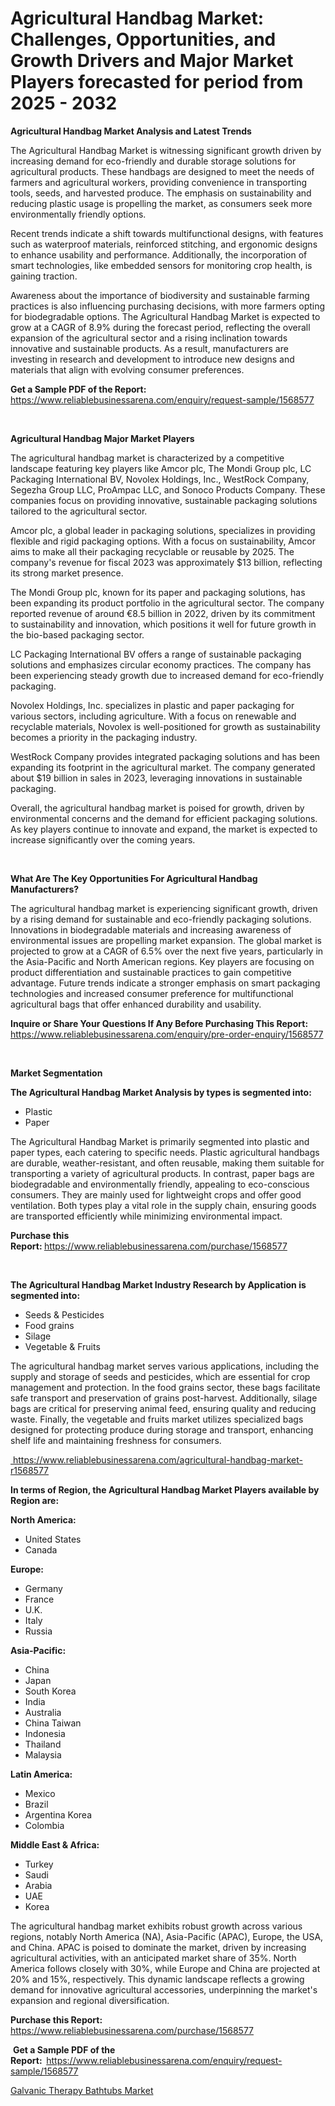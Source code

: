 <p><h1>Agricultural Handbag Market: Challenges, Opportunities, and Growth Drivers and Major Market Players forecasted for period from 2025 - 2032</h1></p><p><strong>Agricultural Handbag Market Analysis and Latest Trends</strong></p>
<p><p>The Agricultural Handbag Market is witnessing significant growth driven by increasing demand for eco-friendly and durable storage solutions for agricultural products. These handbags are designed to meet the needs of farmers and agricultural workers, providing convenience in transporting tools, seeds, and harvested produce. The emphasis on sustainability and reducing plastic usage is propelling the market, as consumers seek more environmentally friendly options.</p><p>Recent trends indicate a shift towards multifunctional designs, with features such as waterproof materials, reinforced stitching, and ergonomic designs to enhance usability and performance. Additionally, the incorporation of smart technologies, like embedded sensors for monitoring crop health, is gaining traction.</p><p>Awareness about the importance of biodiversity and sustainable farming practices is also influencing purchasing decisions, with more farmers opting for biodegradable options. The Agricultural Handbag Market is expected to grow at a CAGR of 8.9% during the forecast period, reflecting the overall expansion of the agricultural sector and a rising inclination towards innovative and sustainable products. As a result, manufacturers are investing in research and development to introduce new designs and materials that align with evolving consumer preferences.</p></p>
<p><strong>Get a Sample PDF of the Report:&nbsp;</strong> <a href="https://www.reliablebusinessarena.com/enquiry/request-sample/1568577?utm_campaign=2112&utm_medium=2&utm_source=Github&utm_content=ia&utm_term=25032025&utm_id=agricultural-handbag">https://www.reliablebusinessarena.com/enquiry/request-sample/1568577</a></p>
<p>&nbsp;</p>
<p><strong>Agricultural Handbag Major Market Players</strong></p>
<p><p>The agricultural handbag market is characterized by a competitive landscape featuring key players like Amcor plc, The Mondi Group plc, LC Packaging International BV, Novolex Holdings, Inc., WestRock Company, Segezha Group LLC, ProAmpac LLC, and Sonoco Products Company. These companies focus on providing innovative, sustainable packaging solutions tailored to the agricultural sector.</p><p>Amcor plc, a global leader in packaging solutions, specializes in providing flexible and rigid packaging options. With a focus on sustainability, Amcor aims to make all their packaging recyclable or reusable by 2025. The company's revenue for fiscal 2023 was approximately $13 billion, reflecting its strong market presence.</p><p>The Mondi Group plc, known for its paper and packaging solutions, has been expanding its product portfolio in the agricultural sector. The company reported revenue of around €8.5 billion in 2022, driven by its commitment to sustainability and innovation, which positions it well for future growth in the bio-based packaging sector.</p><p>LC Packaging International BV offers a range of sustainable packaging solutions and emphasizes circular economy practices. The company has been experiencing steady growth due to increased demand for eco-friendly packaging. </p><p>Novolex Holdings, Inc. specializes in plastic and paper packaging for various sectors, including agriculture. With a focus on renewable and recyclable materials, Novolex is well-positioned for growth as sustainability becomes a priority in the packaging industry.</p><p>WestRock Company provides integrated packaging solutions and has been expanding its footprint in the agricultural market. The company generated about $19 billion in sales in 2023, leveraging innovations in sustainable packaging.</p><p>Overall, the agricultural handbag market is poised for growth, driven by environmental concerns and the demand for efficient packaging solutions. As key players continue to innovate and expand, the market is expected to increase significantly over the coming years.</p></p>
<p>&nbsp;</p>
<p><strong>What Are The Key Opportunities For Agricultural Handbag Manufacturers?</strong></p>
<p><p>The agricultural handbag market is experiencing significant growth, driven by a rising demand for sustainable and eco-friendly packaging solutions. Innovations in biodegradable materials and increasing awareness of environmental issues are propelling market expansion. The global market is projected to grow at a CAGR of 6.5% over the next five years, particularly in the Asia-Pacific and North American regions. Key players are focusing on product differentiation and sustainable practices to gain competitive advantage. Future trends indicate a stronger emphasis on smart packaging technologies and increased consumer preference for multifunctional agricultural bags that offer enhanced durability and usability.</p></p>
<p><strong>Inquire or Share Your Questions If Any Before Purchasing This Report:</strong> <a href="https://www.reliablebusinessarena.com/enquiry/pre-order-enquiry/1568577?utm_campaign=2112&utm_medium=2&utm_source=Github&utm_content=ia&utm_term=25032025&utm_id=agricultural-handbag">https://www.reliablebusinessarena.com/enquiry/pre-order-enquiry/1568577</a></p>
<p>&nbsp;</p>
<p><strong>Market Segmentation</strong></p>
<p><strong>The Agricultural Handbag Market Analysis by types is segmented into:</strong></p>
<p><ul><li>Plastic</li><li>Paper</li></ul></p>
<p><p>The Agricultural Handbag Market is primarily segmented into plastic and paper types, each catering to specific needs. Plastic agricultural handbags are durable, weather-resistant, and often reusable, making them suitable for transporting a variety of agricultural products. In contrast, paper bags are biodegradable and environmentally friendly, appealing to eco-conscious consumers. They are mainly used for lightweight crops and offer good ventilation. Both types play a vital role in the supply chain, ensuring goods are transported efficiently while minimizing environmental impact.</p></p>
<p><strong>Purchase this Report:&nbsp;</strong><a href="https://www.reliablebusinessarena.com/purchase/1568577?utm_campaign=2112&utm_medium=2&utm_source=Github&utm_content=ia&utm_term=25032025&utm_id=agricultural-handbag">https://www.reliablebusinessarena.com/purchase/1568577</a></p>
<p>&nbsp;</p>
<p><strong>The Agricultural Handbag Market Industry Research by Application is segmented into:</strong></p>
<p><ul><li>Seeds & Pesticides</li><li>Food grains</li><li>Silage</li><li>Vegetable & Fruits</li></ul></p>
<p><p>The agricultural handbag market serves various applications, including the supply and storage of seeds and pesticides, which are essential for crop management and protection. In the food grains sector, these bags facilitate safe transport and preservation of grains post-harvest. Additionally, silage bags are critical for preserving animal feed, ensuring quality and reducing waste. Finally, the vegetable and fruits market utilizes specialized bags designed for protecting produce during storage and transport, enhancing shelf life and maintaining freshness for consumers.</p></p>
<p><a href="https://www.reliablebusinessarena.com/agricultural-handbag-market-r1568577?utm_campaign=2112&utm_medium=2&utm_source=Github&utm_content=ia&utm_term=25032025&utm_id=agricultural-handbag">&nbsp;https://www.reliablebusinessarena.com/agricultural-handbag-market-r1568577</a></p>
<p><strong>In terms of Region, the Agricultural Handbag Market Players available by Region are:</strong></p>
<p>
    <p> <strong> North America: </strong>
        <ul>
            <li>United States</li>
            <li>Canada</li>
        </ul>
        </p> 
    <p> <strong> Europe: </strong>
        <ul>
            <li>Germany</li>
            <li>France</li>
            <li>U.K.</li>
            <li>Italy</li>
            <li>Russia</li>
        </ul>
        </p> 
    <p> <strong> Asia-Pacific: </strong>
        <ul>
            <li>China</li>
            <li>Japan</li>
            <li>South Korea</li>
            <li>India</li>
            <li>Australia</li>
            <li>China Taiwan</li>
            <li>Indonesia</li>
            <li>Thailand</li>
            <li>Malaysia</li>
        </ul>
        </p> 
    <p> <strong> Latin America: </strong>
        <ul>
            <li>Mexico</li>
            <li>Brazil</li>
            <li>Argentina Korea</li>
            <li>Colombia</li>
        </ul>
        </p> 
    <p> <strong> Middle East & Africa: </strong>
        <ul>
            <li>Turkey</li>
            <li>Saudi</li>
            <li>Arabia</li>
            <li>UAE</li>
            <li>Korea</li>
        </ul>
    </p>
    </p>
<p><p>The agricultural handbag market exhibits robust growth across various regions, notably North America (NA), Asia-Pacific (APAC), Europe, the USA, and China. APAC is poised to dominate the market, driven by increasing agricultural activities, with an anticipated market share of 35%. North America follows closely with 30%, while Europe and China are projected at 20% and 15%, respectively. This dynamic landscape reflects a growing demand for innovative agricultural accessories, underpinning the market's expansion and regional diversification.</p></p>
<p><strong>Purchase this Report: </strong><a href="https://www.reliablebusinessarena.com/purchase/1568577?utm_campaign=2112&utm_medium=2&utm_source=Github&utm_content=ia&utm_term=25032025&utm_id=agricultural-handbag">https://www.reliablebusinessarena.com/purchase/1568577</a></p>
<p>&nbsp;<strong>Get a Sample PDF of the Report:&nbsp;&nbsp;</strong><a href="https://www.reliablebusinessarena.com/enquiry/request-sample/1568577?utm_campaign=2112&utm_medium=2&utm_source=Github&utm_content=ia&utm_term=25032025&utm_id=agricultural-handbag">https://www.reliablebusinessarena.com/enquiry/request-sample/1568577</a></p>
<p><strong></strong></p>
<p><p><a href="https://github.com/alasmyayock/Market-Research-Report-List-1/blob/main/galvanic-therapy-bathtubs-market.md?utm_campaign=2112&utm_medium=2&utm_source=Github&utm_content=ia&utm_term=25032025&utm_id=agricultural-handbag">Galvanic Therapy Bathtubs Market</a></p></p>